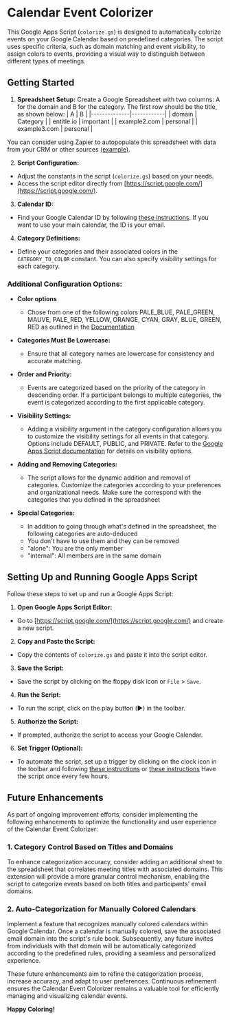 # Calendar Event Colorizer

This Google Apps Script (`colorize.gs`) is designed to automatically colorize events on your Google Calendar based on predefined categories. The script uses specific criteria, such as domain matching and event visibility, to assign colors to events, providing a visual way to distinguish between different types of meetings.

## Getting Started

1. **Spreadsheet Setup:** Create a Google Spreadsheet with two columns: A for the domain and B for the category. The first row should be the title, as shown below:
   |   A          |     B      |
   |--------------|------------|
   | domain       | Category   |
   | entitle.io   | important  |
   | example2.com | personal   |
   | example3.com | personal   |



You can consider using Zapier to autopopulate this spreadsheet with data from your CRM or other sources [(example)](https://zapier.com/apps/excel/integrations/hubspot/11155/add-new-hubspot-list-contacts-to-excel-spreadsheet-rows).

2. **Script Configuration:**
- Adjust the constants in the script (`colorize.gs`) based on your needs.
- Access the script editor directly from [https://script.google.com/](https://script.google.com/).

3. **Calendar ID:**
- Find your Google Calendar ID by following [these instructions](https://docs.simplecalendar.io/find-google-calendar-id/). If you want to use your main calendar, the ID is your email.

4. **Category Definitions:**
- Define your categories and their associated colors in the `CATEGORY_TO_COLOR` constant. You can also specify visibility settings for each category.
### Additional Configuration Options:

- **Color options**
  - Chose from one of the following colors PALE_BLUE, PALE_GREEN, MAUVE, PALE_RED, YELLOW, ORANGE, CYAN, GRAY, BLUE, GREEN, RED as outlined in the [Documentation](https://developers.google.com/apps-script/reference/calendar/event-color)

- **Categories Must Be Lowercase:**
  - Ensure that all category names are lowercase for consistency and accurate matching.

- **Order and Priority:**
  - Events are categorized based on the priority of the category in descending order. If a participant belongs to multiple categories, the event is categorized according to the first applicable category.

- **Visibility Settings:**
  - Adding a visibility argument in the category configuration allows you to customize the visibility settings for all events in that category. Options include DEFAULT, PUBLIC, and PRIVATE. Refer to the [Google Apps Script documentation](https://developers.google.com/apps-script/reference/calendar/visibility) for details on visibility options.

- **Adding and Removing Categories:**
  - The script allows for the dynamic addition and removal of categories. Customize the categories according to your preferences and organizational needs. Make sure the correspond with the categories that you defined in the spreadsheet

- **Special Categories:**
  -  In addition to going through what's defined in the spreadsheet, the following categories are auto-deduced
  -  You don't have to use them and they can be removed
  -  "alone": You are the only member
  -  "internal": All members are in the same domain


## Setting Up and Running Google Apps Script

Follow these steps to set up and run a Google Apps Script:

1. **Open Google Apps Script Editor:**
- Go to [https://script.google.com/](https://script.google.com/) and create a new script.

2. **Copy and Paste the Script:**
- Copy the contents of `colorize.gs` and paste it into the script editor.

3. **Save the Script:**
- Save the script by clicking on the floppy disk icon or `File` > `Save`.

4. **Run the Script:**
- To run the script, click on the play button (▶️) in the toolbar.

5. **Authorize the Script:**
- If prompted, authorize the script to access your Google Calendar.

6. **Set Trigger (Optional):**
- To automate the script, set up a trigger by clicking on the clock icon in the toolbar and following [these instructions](https://developers.google.com/apps-script/guides/triggers) or [these instructions](https://help.funnel.io/en/articles/5556473-schedule-a-google-sheet-function-to-run-on-a-time-interval)
Have the script once every few hours.


## Future Enhancements

As part of ongoing improvement efforts, consider implementing the following enhancements to optimize the functionality and user experience of the Calendar Event Colorizer:

### 1. Category Control Based on Titles and Domains

To enhance categorization accuracy, consider adding an additional sheet to the spreadsheet that correlates meeting titles with associated domains. This extension will provide a more granular control mechanism, enabling the script to categorize events based on both titles and participants' email domains.

### 2. Auto-Categorization for Manually Colored Calendars

Implement a feature that recognizes manually colored calendars within Google Calendar. Once a calendar is manually colored, save the associated email domain into the script's rule book. Subsequently, any future invites from individuals with that domain will be automatically categorized according to the predefined rules, providing a seamless and personalized experience.

These future enhancements aim to refine the categorization process, increase accuracy, and adapt to user preferences. Continuous refinement ensures the Calendar Event Colorizer remains a valuable tool for efficiently managing and visualizing calendar events.

**Happy Coloring!**
